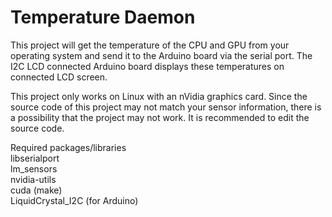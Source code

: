 # Temperature Daemon
This project will get the temperature of the CPU and GPU from your operating system and send it to the Arduino board via the serial port. The I2C LCD connected Arduino board displays these temperatures on connected LCD screen.

This project only works on Linux with an nVidia graphics card. Since the source code of this project may not match your sensor information, there is a possibility that the project may not work. It is recommended to edit the source code.

Required packages/libraries  
libserialport  
lm_sensors  
nvidia-utils  
cuda (make)  
LiquidCrystal_I2C (for Arduino)

